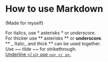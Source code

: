 # How to use Markdown
(Made for myself)

For italics, use * asterisks * or _underscore_.   
For thicker use ** asterisks ** or __underscore__.   
** _ Italic_ and thick ** can be used together.   
Use ~~ tilde ~~ for strikethrough.   
<u> Underline </ u> use `<u> </ u>`.   
